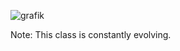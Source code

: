 ![grafik](https://user-images.githubusercontent.com/83080037/143846468-5439c500-827e-4e6b-8f30-a1de0d168dcc.png)

Note: This class is constantly evolving.
